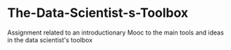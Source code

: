 The-Data-Scientist-s-Toolbox
============================

Assignment related to an introductionary Mooc to the main tools and ideas in the data scientist's toolbox
